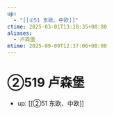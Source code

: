 ```yaml
---
up:
  - "[[②51 东欧、中欧]]"
ctime: 2025-03-01T13:18:35+08:00
aliases:
  - 卢森堡
mtime: 2025-09-09T12:37:06+08:00
---
```


# ②519 卢森堡

- up: [[②51 东欧、中欧]]
